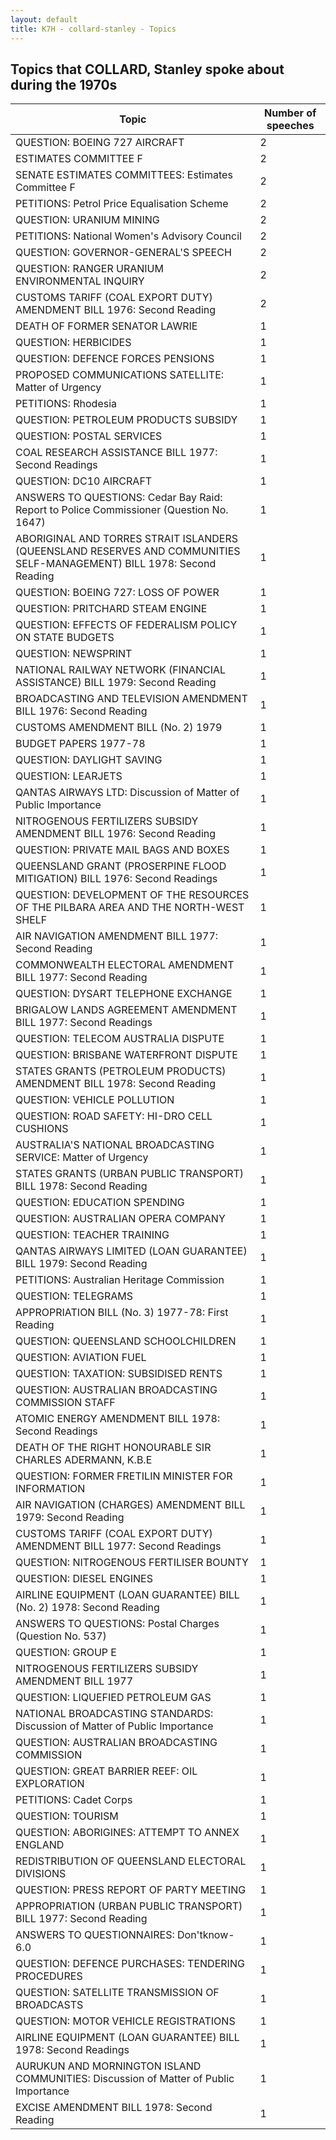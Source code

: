 ```yaml
---
layout: default
title: K7H - collard-stanley - Topics
---
```

## Topics that COLLARD, Stanley spoke about during the 1970s

| Topic | Number of speeches |
|--------------|----------------|
|QUESTION: BOEING 727 AIRCRAFT|2|
|ESTIMATES COMMITTEE F|2|
|SENATE ESTIMATES COMMITTEES: Estimates Committee F|2|
|PETITIONS: Petrol Price Equalisation Scheme|2|
|QUESTION: URANIUM MINING|2|
|PETITIONS: National Women's Advisory Council|2|
|QUESTION: GOVERNOR-GENERAL'S SPEECH|2|
|QUESTION: RANGER URANIUM ENVIRONMENTAL INQUIRY|2|
|CUSTOMS TARIFF (COAL EXPORT DUTY) AMENDMENT BILL 1976: Second Reading|2|
|DEATH OF FORMER SENATOR LAWRIE|1|
|QUESTION: HERBICIDES|1|
|QUESTION: DEFENCE FORCES PENSIONS|1|
|PROPOSED COMMUNICATIONS SATELLITE: Matter of Urgency|1|
|PETITIONS: Rhodesia|1|
|QUESTION: PETROLEUM PRODUCTS SUBSIDY|1|
|QUESTION: POSTAL SERVICES|1|
|COAL RESEARCH ASSISTANCE BILL 1977: Second Readings|1|
|QUESTION: DC10 AIRCRAFT|1|
|ANSWERS TO QUESTIONS: Cedar Bay Raid: Report to Police Commissioner (Question No. 1647)|1|
|ABORIGINAL AND TORRES STRAIT ISLANDERS (QUEENSLAND RESERVES AND COMMUNITIES SELF-MANAGEMENT) BILL 1978: Second Reading|1|
|QUESTION: BOEING 727: LOSS OF POWER|1|
|QUESTION: PRITCHARD STEAM ENGINE|1|
|QUESTION: EFFECTS OF FEDERALISM POLICY ON STATE BUDGETS|1|
|QUESTION: NEWSPRINT|1|
|NATIONAL RAILWAY NETWORK (FINANCIAL ASSISTANCE) BILL 1979: Second Reading|1|
|BROADCASTING AND TELEVISION AMENDMENT BILL 1976: Second Reading|1|
|CUSTOMS AMENDMENT BILL (No. 2) 1979|1|
|BUDGET PAPERS 1977-78|1|
|QUESTION: DAYLIGHT SAVING|1|
|QUESTION: LEARJETS|1|
|QANTAS AIRWAYS LTD: Discussion of Matter of Public Importance|1|
|NITROGENOUS FERTILIZERS SUBSIDY AMENDMENT BILL 1976: Second Reading|1|
|QUESTION: PRIVATE MAIL BAGS AND BOXES|1|
|QUEENSLAND GRANT (PROSERPINE FLOOD MITIGATION) BILL 1976: Second Readings|1|
|QUESTION: DEVELOPMENT OF THE RESOURCES OF THE PILBARA AREA AND THE NORTH-WEST SHELF|1|
|AIR NAVIGATION AMENDMENT BILL 1977: Second Reading|1|
|COMMONWEALTH ELECTORAL AMENDMENT BILL 1977: Second Reading|1|
|QUESTION: DYSART TELEPHONE EXCHANGE|1|
|BRIGALOW LANDS AGREEMENT AMENDMENT BILL 1977: Second Readings|1|
|QUESTION: TELECOM AUSTRALIA DISPUTE|1|
|QUESTION: BRISBANE WATERFRONT DISPUTE|1|
|STATES GRANTS (PETROLEUM PRODUCTS) AMENDMENT BILL 1978: Second Reading|1|
|QUESTION: VEHICLE POLLUTION|1|
|QUESTION: ROAD SAFETY: HI-DRO CELL CUSHIONS|1|
|AUSTRALIA'S NATIONAL BROADCASTING SERVICE: Matter of Urgency|1|
|STATES GRANTS (URBAN PUBLIC TRANSPORT) BILL 1978: Second Reading|1|
|QUESTION: EDUCATION SPENDING|1|
|QUESTION: AUSTRALIAN OPERA COMPANY|1|
|QUESTION: TEACHER TRAINING|1|
|QANTAS AIRWAYS LIMITED (LOAN GUARANTEE) BILL 1979: Second Reading|1|
|PETITIONS: Australian Heritage Commission|1|
|QUESTION: TELEGRAMS|1|
|APPROPRIATION BILL (No. 3) 1977-78: First Reading|1|
|QUESTION: QUEENSLAND SCHOOLCHILDREN|1|
|QUESTION: AVIATION FUEL|1|
|QUESTION: TAXATION: SUBSIDISED RENTS|1|
|QUESTION: AUSTRALIAN BROADCASTING COMMISSION STAFF|1|
|ATOMIC ENERGY AMENDMENT BILL 1978: Second Readings|1|
|DEATH OF THE RIGHT HONOURABLE SIR CHARLES ADERMANN, K.B.E|1|
|QUESTION: FORMER FRETILIN MINISTER FOR INFORMATION|1|
|AIR NAVIGATION (CHARGES) AMENDMENT BILL 1979: Second Reading|1|
|CUSTOMS TARIFF (COAL EXPORT DUTY) AMENDMENT BILL 1977: Second Readings|1|
|QUESTION: NITROGENOUS FERTILISER BOUNTY|1|
|QUESTION: DIESEL ENGINES|1|
|AIRLINE EQUIPMENT (LOAN GUARANTEE) BILL (No. 2) 1978: Second Reading|1|
|ANSWERS TO QUESTIONS: Postal Charges (Question No. 537)|1|
|QUESTION: GROUP E|1|
|NITROGENOUS FERTILIZERS SUBSIDY AMENDMENT BILL 1977|1|
|QUESTION: LIQUEFIED PETROLEUM GAS|1|
|NATIONAL BROADCASTING STANDARDS: Discussion of Matter of Public Importance|1|
|QUESTION: AUSTRALIAN BROADCASTING COMMISSION|1|
|QUESTION: GREAT BARRIER REEF: OIL EXPLORATION|1|
|PETITIONS: Cadet Corps|1|
|QUESTION: TOURISM|1|
|QUESTION: ABORIGINES: ATTEMPT TO ANNEX ENGLAND|1|
|REDISTRIBUTION OF QUEENSLAND ELECTORAL DIVISIONS|1|
|QUESTION: PRESS REPORT OF PARTY MEETING|1|
|APPROPRIATION (URBAN PUBLIC TRANSPORT) BILL 1977: Second Reading|1|
|ANSWERS TO QUESTIONNAIRES: Don'tknow-6.0|1|
|QUESTION: DEFENCE PURCHASES: TENDERING PROCEDURES|1|
|QUESTION: SATELLITE TRANSMISSION OF BROADCASTS|1|
|QUESTION: MOTOR VEHICLE REGISTRATIONS|1|
|AIRLINE EQUIPMENT (LOAN GUARANTEE) BILL 1978: Second Readings|1|
|AURUKUN AND MORNINGTON ISLAND COMMUNITIES: Discussion of Matter of Public Importance|1|
|EXCISE AMENDMENT BILL 1978: Second Reading|1|

